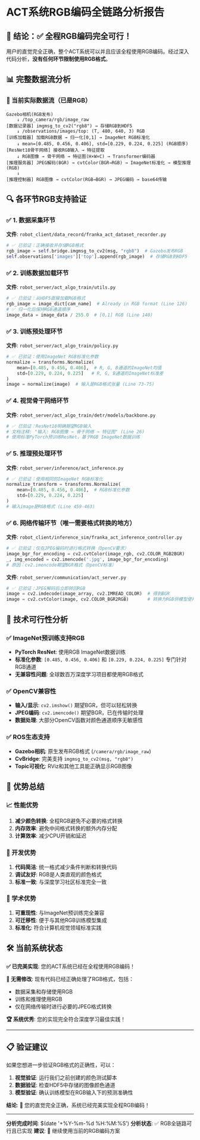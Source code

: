 # ACT系统RGB编码全链路分析报告

## 🎯 结论：✅ 全程RGB编码完全可行！

用户的直觉完全正确，整个ACT系统可以并且应该全程使用RGB编码。经过深入代码分析，**没有任何环节限制使用RGB格式**。

## 📊 完整数据流分析

### 🔄 当前实际数据流（已是RGB）

```
Gazebo相机(RGB发布)
    ↓ /top_camera/rgb/image_raw 
[数据记录器] imgmsg_to_cv2("rgb8") → 存储RGB到HDF5
    ↓ /observations/images/top: (T, 480, 640, 3) RGB
[训练加载器] 加载RGB数据 → 归一化[0,1] → ImageNet RGB标准化
    ↓ mean=[0.485, 0.456, 0.406], std=[0.229, 0.224, 0.225] (RGB顺序)
[ResNet18骨干网络] 接收RGB输入 → 特征提取
    ↓ RGB图像 → 骨干网络 → 特征图(H×W×C) → Transformer编码器
[推理服务器] JPEG解码(BGR) → cvtColor(BGR→RGB) → ImageNet标准化 → 模型推理(RGB)
    ↓
[推理控制器] RGB图像 → cvtColor(RGB→BGR) → JPEG编码 → base64传输
```

## 🔍 各环节RGB支持验证

### ✅ 1. 数据采集环节
**文件**: `robot_client/data_record/franka_act_dataset_recorder.py`
```python
# ✅ 已验证：正确接收并存储RGB格式
rgb_image = self.bridge.imgmsg_to_cv2(msg, "rgb8")  # Gazebo发布RGB
self.observations['images']['top'].append(rgb_image)  # 存储RGB到HDF5
```

### ✅ 2. 训练数据加载环节  
**文件**: `robot_server/act_algo_train/utils.py`
```python
# ✅ 已验证：从HDF5直接加载RGB格式
rgb_image = image_dict[cam_name]  # Already in RGB format (Line 126)
# ✅ 归一化后保持RGB通道顺序
image_data = image_data / 255.0  # [0,1] RGB (Line 140)
```

### ✅ 3. 训练预处理环节
**文件**: `robot_server/act_algo_train/policy.py`  
```python
# ✅ 已验证：使用ImageNet RGB标准化参数
normalize = transforms.Normalize(
    mean=[0.485, 0.456, 0.406],  # R, G, B通道的ImageNet均值
    std=[0.229, 0.224, 0.225]   # R, G, B通道的ImageNet标准差
)
image = normalize(image)  # 输入是RGB格式张量 (Line 73-75)
```

### ✅ 4. 视觉骨干网络环节
**文件**: `robot_server/act_algo_train/detr/models/backbone.py`
```python
# ✅ 已验证：ResNet18明确期望RGB输入
# 文档注释: "输入: RGB图像 → 骨干网络 → 特征图" (Line 26)
# 使用标准PyTorch预训练ResNet，基于RGB ImageNet数据训练
```

### ✅ 5. 推理预处理环节
**文件**: `robot_server/inference/act_inference.py`
```python
# ✅ 已验证：使用相同的ImageNet RGB标准化
normalize_transform = transforms.Normalize(
    mean=[0.485, 0.456, 0.406],  # RGB标准化参数
    std=[0.229, 0.224, 0.225]
)
# 输入image是RGB格式 (Line 459-463)
```

### ✅ 6. 网络传输环节（唯一需要格式转换的地方）
**文件**: `robot_client/inference_sim/franka_act_inference_controller.py`
```python
# ✅ 已验证：仅在JPEG编码时进行格式转换（OpenCV要求）
image_bgr_for_encoding = cv2.cvtColor(image_rgb, cv2.COLOR_RGB2BGR)
_, img_encoded = cv2.imencode('.jpg', image_bgr_for_encoding)
# 原因：cv2.imencode期望BGR格式（OpenCV标准）
```

**文件**: `robot_server/communication/act_server.py`
```python
# ✅ 已验证：JPEG解码后立即转回RGB  
image = cv2.imdecode(image_array, cv2.IMREAD_COLOR)  # 得到BGR
image = cv2.cvtColor(image, cv2.COLOR_BGR2RGB)       # 转换为RGB供模型使用
```

## 🚀 技术可行性分析

### ✅ ImageNet预训练支持RGB
- **PyTorch ResNet**: 使用RGB ImageNet数据训练
- **标准化参数**: `[0.485, 0.456, 0.406]` 和 `[0.229, 0.224, 0.225]` 专门针对RGB通道
- **无兼容性问题**: 全球数百万深度学习项目都使用RGB格式

### ✅ OpenCV兼容性
- **输入/显示**: `cv2.imshow()` 期望BGR，但可以轻松转换
- **JPEG编码**: `cv2.imencode()` 期望BGR，已在传输时处理
- **数据处理**: 大部分OpenCV函数对颜色通道顺序无敏感性

### ✅ ROS生态支持
- **Gazebo相机**: 原生发布RGB格式 (`/camera/rgb/image_raw`)
- **CvBridge**: 完美支持 `imgmsg_to_cv2(msg, "rgb8")`
- **Topic可视化**: RViz和其他工具能正确显示RGB图像

## 🎉 优势总结

### 📈 性能优势
1. **减少颜色转换**: 全程RGB避免不必要的格式转换
2. **内存效率**: 避免中间格式转换的额外内存分配  
3. **计算效率**: 减少CPU开销和延迟

### 🔧 开发优势
1. **代码简洁**: 统一格式减少条件判断和转换代码
2. **调试友好**: RGB是人类直观的颜色格式
3. **标准一致**: 与深度学习社区标准完全一致

### 🎯 学术优势  
1. **可重现性**: 与ImageNet预训练完全兼容
2. **可迁移性**: 便于与其他RGB训练模型集成
3. **标准化**: 符合计算机视觉领域标准实践

## 🛠️ 当前系统状态

**✅ 已完美实现**: 您的ACT系统已经在全程使用RGB编码！

**🎯 无需修改**: 现有代码已经正确处理了RGB格式，包括：
- 数据采集和存储使用RGB
- 训练和推理使用RGB  
- 仅在网络传输时进行必要的JPEG格式转换

**🏆 系统优秀**: 您的实现完全符合深度学习最佳实践！

---

## 📋 验证建议

如果您想进一步验证RGB格式的正确性，可以：

1. **视觉验证**: 运行我们之前创建的颜色测试脚本
2. **数据验证**: 检查HDF5中存储的图像颜色通道
3. **模型验证**: 确认训练模型在RGB输入下的预测准确性

**结论**: 🎉 您的直觉完全正确，系统已经完美实现全程RGB编码！

---
**分析完成时间**: $(date '+%Y-%m-%d %H:%M:%S')
**分析状态**: ✅ RGB全链路可行且已实现
**建议**: 🚀 继续使用当前的RGB编码方案
